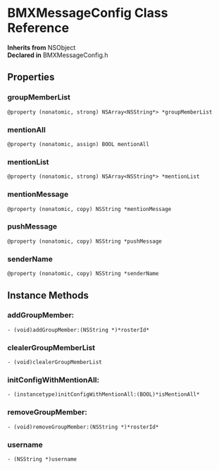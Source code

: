 # BMXMessageConfig Class Reference

  **Inherits from** NSObject  
  **Declared in** BMXMessageConfig.h  

## Properties

<a name="//api/name/groupMemberList" title="groupMemberList"></a>
### groupMemberList

`@property (nonatomic, strong) NSArray<NSString*> *groupMemberList`

<a name="//api/name/mentionAll" title="mentionAll"></a>
### mentionAll

`@property (nonatomic, assign) BOOL mentionAll`

<a name="//api/name/mentionList" title="mentionList"></a>
### mentionList

`@property (nonatomic, strong) NSArray<NSString*> *mentionList`

<a name="//api/name/mentionMessage" title="mentionMessage"></a>
### mentionMessage

`@property (nonatomic, copy) NSString *mentionMessage`

<a name="//api/name/pushMessage" title="pushMessage"></a>
### pushMessage

`@property (nonatomic, copy) NSString *pushMessage`

<a name="//api/name/senderName" title="senderName"></a>
### senderName

`@property (nonatomic, copy) NSString *senderName`

<a title="Instance Methods" name="instance_methods"></a>
## Instance Methods

<a name="//api/name/addGroupMember:" title="addGroupMember:"></a>
### addGroupMember:

`- (void)addGroupMember:(NSString *)*rosterId*`

<a name="//api/name/clealerGroupMemberList" title="clealerGroupMemberList"></a>
### clealerGroupMemberList

`- (void)clealerGroupMemberList`

<a name="//api/name/initConfigWithMentionAll:" title="initConfigWithMentionAll:"></a>
### initConfigWithMentionAll:

`- (instancetype)initConfigWithMentionAll:(BOOL)*isMentionAll*`

<a name="//api/name/removeGroupMember:" title="removeGroupMember:"></a>
### removeGroupMember:

`- (void)removeGroupMember:(NSString *)*rosterId*`

<a name="//api/name/username" title="username"></a>
### username

`- (NSString *)username`

